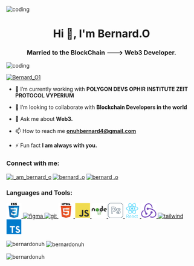  <img src="https://mir-s3-cdn-cf.behance.net/project_modules/fs/54b6c068097599.5b50bca476b9b.gif" alt="coding"><img>
    <h1 align="center">Hi 👋, I'm Bernard.O</h1>
<h3 align="center">Married to the BlockChain ---> Web3 Developer.</h3>

<img src="https://media.tenor.com/tZ2Xd8LqAnMAAAAd/typing-fast.gif" alt="coding">


<p align="left"> <a href="https://twitter.com/Bernard_O1" target="blank"><img src="https://img.shields.io/twitter/follow/Bernard_O1?logo=twitter&style=for-the-badge" alt="Bernard_O1" /></a> </p>

- 🔭 I’m currently working with  **POLYGON DEVS  OPHIR INSTITUTE  ZEIT PROTOCOL  VYPERIUM**

- 👯 I’m looking to collaborate with **Blockchain Developers in the world**

- 💬 Ask me about **Web3.**

- 📫 How to reach me **onuhbernard4@gmail.com**

- ⚡ Fun fact **I am always with you.**

<h3 align="left">Connect with me:</h3>
<p align="left">
<a href="https://twitter.com/i_am_bernard_o" target="blank"><img align="center" src="https://raw.githubusercontent.com/rahuldkjain/github-profile-readme-generator/master/src/images/icons/Social/twitter.svg" alt="i_am_bernard_o" height="30" width="40" /></a>
<a href="https://www.behance.net/bernard .o" target="blank"><img align="center" src="https://raw.githubusercontent.com/rahuldkjain/github-profile-readme-generator/master/src/images/icons/Social/behance.svg" alt="bernard .o" height="30" width="40" /></a>
 <a href="https://www.youtube.com/channel/UCrzbKqJK8qY3AK1qI3SBDGg" target="blank"><img align="center" src="https://raw.githubusercontent.com/rahuldkjain/github-profile-readme-generator/master/src/images/icons/Social/youtube.svg" alt="bernard .o" height="30" width="40" /></a>
</p>

<h3 align="left">Languages and Tools:</h3>
<p align="left"> <a href="https://www.w3schools.com/css/" target="_blank" rel="noreferrer"> <img src="https://raw.githubusercontent.com/devicons/devicon/master/icons/css3/css3-original-wordmark.svg" alt="css3" width="40" height="40"/> </a> <a href="https://www.figma.com/" target="_blank" rel="noreferrer"> <img src="https://www.vectorlogo.zone/logos/figma/figma-icon.svg" alt="figma" width="40" height="40"/> </a> <a href="https://git-scm.com/" target="_blank" rel="noreferrer"> <img src="https://www.vectorlogo.zone/logos/git-scm/git-scm-icon.svg" alt="git" width="40" height="40"/> </a> <a href="https://www.w3.org/html/" target="_blank" rel="noreferrer"> <img src="https://raw.githubusercontent.com/devicons/devicon/master/icons/html5/html5-original-wordmark.svg" alt="html5" width="40" height="40"/> </a> <a href="https://developer.mozilla.org/en-US/docs/Web/JavaScript" target="_blank" rel="noreferrer"> <img src="https://raw.githubusercontent.com/devicons/devicon/master/icons/javascript/javascript-original.svg" alt="javascript" width="40" height="40"/> </a> <a href="https://nodejs.org" target="_blank" rel="noreferrer"> <img src="https://raw.githubusercontent.com/devicons/devicon/master/icons/nodejs/nodejs-original-wordmark.svg" alt="nodejs" width="40" height="40"/> </a> <a href="https://www.photoshop.com/en" target="_blank" rel="noreferrer"> <img src="https://raw.githubusercontent.com/devicons/devicon/master/icons/photoshop/photoshop-line.svg" alt="photoshop" width="40" height="40"/> </a> <a href="https://reactjs.org/" target="_blank" rel="noreferrer"> <img src="https://raw.githubusercontent.com/devicons/devicon/master/icons/react/react-original-wordmark.svg" alt="react" width="40" height="40"/> </a> <a href="https://redux.js.org" target="_blank" rel="noreferrer"> <img src="https://raw.githubusercontent.com/devicons/devicon/master/icons/redux/redux-original.svg" alt="redux" width="40" height="40"/> </a> <a href="https://tailwindcss.com/" target="_blank" rel="noreferrer"> <img src="https://www.vectorlogo.zone/logos/tailwindcss/tailwindcss-icon.svg" alt="tailwind" width="40" height="40"/> </a> <a href="https://www.typescriptlang.org/" target="_blank" rel="noreferrer"> <img src="https://raw.githubusercontent.com/devicons/devicon/master/icons/typescript/typescript-original.svg" alt="typescript" width="40" height="40"/> </a> </p>

<p><img align="left" src="https://github-readme-stats.vercel.app/api/top-langs?username=bernardonuh&show_icons=true&locale=en&layout=compact" alt="bernardonuh" /></p>

<p>&nbsp;<img align="center" src="https://github-readme-stats.vercel.app/api?username=bernardonuh&show_icons=true&locale=en" alt="bernardonuh" /></p>

<p><img align="center" src="https://github-readme-streak-stats.herokuapp.com/?user=bernardonuh&" alt="bernardonuh" /></p>
